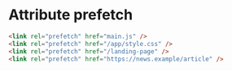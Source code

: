 # Attribute prefetch

```html
<link rel="prefetch" href="main.js" />
<link rel="prefetch" href="/app/style.css" />
<link rel="prefetch" href="/landing-page" />
<link rel="prefetch" href="https://news.example/article" />
``` 
